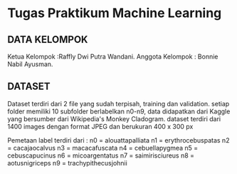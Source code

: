 # Tugas Praktikum Machine Learning

## DATA KELOMPOK

Ketua Kelompok   :Raffly Dwi Putra Wandani.
Anggota Kelompok : Bonnie Nabil Ayusman.

## DATASET

Dataset terdiri dari 2 file yang sudah terpisah, training dan validation. setiap folder memiliki 10 subfolder berlabelkan n0-n9, data didapatkan dari Kaggle yang bersumber dari Wikipedia's Monkey Cladogram. 
dataset terdiri dari 1400 images dengan format JPEG dan berukuran 400 x 300 px

Pemetaan label terdiri dari :
n0 = alouattapalliata 
n1 = erythrocebuspatas
n2 = cacajaocalvus 
n3 = macacafuscata
n4 = cebuellapygmea 
n5 = cebuscapucinus
n6 = micoargentatus 
n7 = saimirisciureus
n8 = aotusnigriceps 
n9 = trachypithecusjohnii
